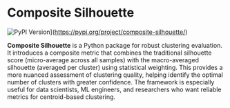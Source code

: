 # Composite Silhouette 

![PyPI Version](https://img.shields.io/pypi/v/composite-silhouette?logo=pypi)](https://pypi.org/project/composite-silhouette/)

**Composite Silhouette** is a Python package for robust clustering evaluation.
It introduces a composite metric that combines the traditional silhouette score (micro-average across all samples) with the macro-averaged silhouette (averaged per cluster) using statistical weighting.
This provides a more nuanced assessment of clustering quality, helping identify the optimal number of clusters with greater confidence.
The framework is especially useful for data scientists, ML engineers, and researchers who want reliable metrics for centroid-based clustering.

#
